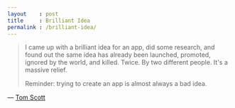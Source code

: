 ```yaml
---
layout    : post
title     : Brilliant Idea
permalink : /brilliant-idea/
---
```


> I came up with a brilliant idea for an app, did some research, and found out
> the same idea has already been launched, promoted, ignored by the world, and
> killed. Twice. By two different people. It's a massive relief.
> 
> Reminder: trying to create an app is almost always a bad idea.

&mdash; [Tom Scott](https://twitter.com/tomscott/status/988123341121867776)
